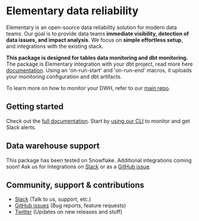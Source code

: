 # Elementary data reliability
Elementary is an open-source data reliability solution for modern data teams.
Our goal is to provide data teams **immediate visibility, detection of data issues, and impact analysis**.
We focus on **simple effortless setup**, and integrations with the existing stack. 

**This package is designed for tables data monitoring and dbt monitoring.**
The package is Elementary integration with your dbt project, read more here [documentation](https://docs.elementary-data.com/).
Using an 'on-run-start' and 'on-run-end' macros, it uploads your monitoring configuration and dbt artifacts.

To learn more on how to monitor your DWH, refer to our [main repo](https://github.com/elementary-data/elementary-lineage). 


## Getting started
Check out the [full documentation](https://docs.elementary-data.com/). 
Start by [using our CLI](https://github.com/elementary-data/elementary) to monitor and get Slack alerts.

## Data warehouse support
This package has been tested on Snowflake.
Additional integrations coming soon!
Ask us for integrations on [Slack](https://join.slack.com/t/elementary-community/shared_invite/zt-uehfrq2f-zXeVTtXrjYRbdE_V6xq4Rg) or as a [GitHub issue](https://github.com/elementary-data/elementary/issues/new).


## Community, support & contributions
* [Slack](https://join.slack.com/t/elementary-community/shared_invite/zt-uehfrq2f-zXeVTtXrjYRbdE_V6xq4Rg) (Talk to us, support, etc.)
* [GitHub issues](https://github.com/elementary-data/elementary-lineage/issues) (Bug reports, feature requests)
* [Twitter](https://twitter.com/ElementaryData) (Updates on new releases and stuff)
